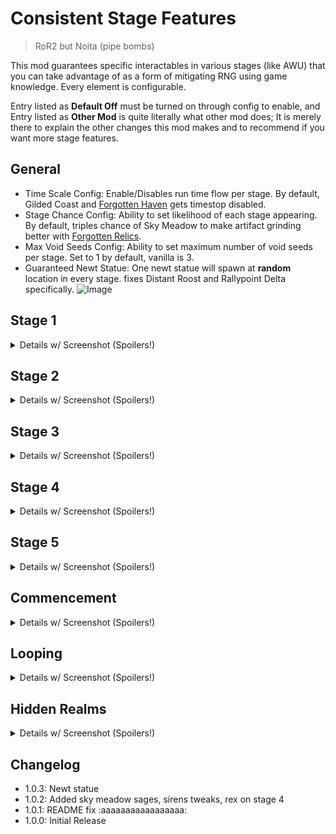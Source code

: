 # Consistent Stage Features
> RoR2 but Noita (pipe bombs)

This mod guarantees specific interactables in various stages (like AWU) that you can take advantage of as a form of mitigating RNG using game knowledge. Every element is configurable.

Entry listed as **Default Off** must be turned on through config to enable, and Entry listed as **Other Mod** is quite literally what other mod does; It is merely there to explain the other changes this mod makes and to recommend if you want more stage features.

## General
- Time Scale Config: Enable/Disables run time flow per stage. By default, Gilded Coast and [Forgotten Haven](https://thunderstore.io/package/PlasmaCore3/Forgotten_Relics/) gets timestop disabled.
- Stage Chance Config: Ability to set likelihood of each stage appearing. By default, triples chance of Sky Meadow to make artifact grinding better with [Forgotten Relics](https://thunderstore.io/package/PlasmaCore3/Forgotten_Relics/).
- Max Void Seeds Config: Ability to set maximum number of void seeds per stage. Set to 1 by default, vanilla is 3.
- Guaranteed Newt Statue: One newt statue will spawn at **random** location in every stage. fixes Distant Roost and Rallypoint Delta specifically.
![Image](https://media.discordapp.net/attachments/515678914316861451/1078836756390105189/20230225093120_1.jpg)

## Stage 1
<details><summary>Details w/ Screenshot (Spoilers!)</summary>
<p>

- Guaranteed [Buff Brazier](https://thunderstore.io/package/KomradeSpectre/Aetherium/): At least one Buff Brazier will always spawn in a **random** location. **Buff Braziers will no longer spawn randomly by default.**
![Image](https://media.discordapp.net/attachments/515678914316861451/1078589327090651166/20230224153644_1.jpg)

- **Default Off:** Large Printer in Titanic Plains.
![Image](https://media.discordapp.net/attachments/515678914316861451/1078589326805450792/20230224153614_1.jpg)
![Image](https://media.discordapp.net/attachments/515678914316861451/1078589327308771459/20230224153903_1.jpg)
- **Default Off:** Overgrown Printer in Distant Roost.
![Image](https://media.discordapp.net/attachments/515678914316861451/1078589327539453962/20230224154012_1.jpg)
![Image](https://media.discordapp.net/attachments/515678914316861451/1078589327824654417/20230224154037_1.jpg)
- **Default Off:** Military Printer in Siphoned Forest.
![Image](https://media.discordapp.net/attachments/515678914316861451/1078589328063746108/20230224154108_1.jpg)

</p>
</details>

## Stage 2
<details><summary>Details w/ Screenshot (Spoilers!)</summary>
<p>

- Guaranteed Lunar Bud: At least one Lunar Bud will always spawn in a **fixed** location. Ability to turn off natural spawn is also configurable.
![Image](https://media.discordapp.net/attachments/515678914316861451/1078589328277651539/20230224154345_1.jpg)

- **Default Off:** Pressure plates will stay put in Abandoned Aqueduct.
![Image](https://media.discordapp.net/attachments/515678914316861451/1078589328525103165/20230224154555_1.jpg)
- Destroying N'kuhana's Altar rewards you with a Void Uncommon item
![Image](https://media.discordapp.net/attachments/515678914316861451/1078589328848080956/20230224154752_1.jpg)
- **Other Mod** [KannasQualityofLife](https://thunderstore.io/package/SylmarDev/KannasQualityofLife/): Cleansing Pool spawns at **fixed** location in Aphelian Sanctuary
![Image](https://media.discordapp.net/attachments/515678914316861451/1078589329095540736/20230224155231_1.jpg)
- **Other Mod** [Forgotten Relics](https://thunderstore.io/package/PlasmaCore3/Forgotten_Relics/): Shrine of Tar spawns at **random** location in Dry Basin
![Image](https://media.discordapp.net/attachments/515678914316861451/1078589360468922408/20230224155358_1.jpg)

</p>
</details>

## Stage 3
<details><summary>Details w/ Screenshot (Spoilers!)</summary>
<p>

- Guaranteed Altar of Gold: At least one Altar of Gold will always spawn in a **random** location. Ability to turn off natural spawn is also configurable.
![Image](https://media.discordapp.net/attachments/515678914316861451/1078680198347759686/20230224230949_1.jpg)

- **Other Mod** [BetterDrones](https://thunderstore.io/package/pseudopulse/BetterDrones/): TC-280 Prototype spawns at **fixed** location in Rallypoint Delta.
![Image](https://media.discordapp.net/attachments/515678914316861451/1078589361391673404/20230224163623_1.jpg)
- **Other Mod** [Mystic's Items](https://thunderstore.io/package/TheMysticSword/MysticsItems/): Archaic Mask spawns at **fixed** location in Scorched Acres
![Image](https://media.discordapp.net/attachments/515678914316861451/1078589361622351892/20230224163730_1.jpg)
- Cloaked Chest will spawn at **fixed** location in Sulfur Pools, as well as two Lockboxes (indirect buff to Rusted Key)
![Image](https://media.discordapp.net/attachments/515678914316861451/1078589362163425310/20230224163917_1.jpg)
![Image](https://media.discordapp.net/attachments/515678914316861451/1078589361869832244/20230224163845_1.jpg)
- **Other Mod** [Fogbound Lagoon](https://thunderstore.io/package/JaceDaDorito/FogboundLagoon/): Adds a timed chest.
![Image](https://media.discordapp.net/attachments/515678914316861451/1078589360938680362/20230224163526_1.jpg)
- Interacting with Hank from [Fogbound Lagoon](https://thunderstore.io/package/JaceDaDorito/FogboundLagoon/) results in a random drink.
![Image](https://media.discordapp.net/attachments/515678914316861451/1078589360703807508/20230224163440_1.jpg)

</p>
</details>

## Stage 4
<details><summary>Details w/ Screenshot (Spoilers!)</summary>
<p>

- Guaranteed REX: At least one REX will always spawn in a **fixed** location.
![Image](https://media.discordapp.net/attachments/515678914316861451/1078680032760840283/20230224230507_1.jpg)
- Shrine of the Mountain will spawn at **fixed** location in Siren's Call.
![Image](https://media.discordapp.net/attachments/515678914316861451/1078680032374956042/20230224230337_1.jpg)
- **Other Mod** [Direseeker](https://thunderstore.io/package/EnforcerGang/Direseeker/): Replaces the legendary chest with Direseeker, an AWU-tier boss.
![Image](https://media.discordapp.net/attachments/515678914316861451/1078589362406686790/20230224164000_1.jpg)
- **Other Mod** [Fetch a Friend Quest](https://thunderstore.io/package/RandomlyAwesome/Fetch_a_friend_Quest/): Rescueing REX adds it to your team.
![Image](https://media.discordapp.net/attachments/515678914316861451/1078589393222242384/20230224164140_1.jpg)
- **Other Mod** [Mystic's Items](https://thunderstore.io/package/TheMysticSword/MysticsItems/): Spotter Drone spawns at Sundered Grove.
![Image](https://media.discordapp.net/attachments/515678914316861451/1078589392949608538/20230224164104_1.jpg)

</p>
</details>

## Stage 5
<details><summary>Details w/ Screenshot (Spoilers!)</summary>
<p>

- Guaranteed [Shrine of Repair](https://thunderstore.io/package/viliger/ShrineOfRepair/): At least one Shrine of Repair will always spawn in a **random** location. Ability to turn off natural spawn is also configurable.
![Image](https://media.discordapp.net/attachments/515678914316861451/1078589394002399302/20230224164423_1.jpg)
- **Default Off:** Sages' Shrine will spawn at **fixed** location in Sky Meadow.
![Image](https://media.discordapp.net/attachments/515678914316861451/1078681754493259837/20230224230556_1.jpg)
- Sages' Shrine will spawn at **fixed** location in [Slumbering Satellite](https://thunderstore.io/package/PlasmaCore3/Forgotten_Relics/). **Sages' Shrines will no longer spawn randomly by default.**
![Image](https://media.discordapp.net/attachments/515678914316861451/1078589394660904980/20230224164601_1.jpg)
- [Crystalline Blade](https://thunderstore.io/package/TheMysticSword/BulwarksHaunt/) will spawn at **fixed** location in [Slumbering Satellite](https://thunderstore.io/package/PlasmaCore3/Forgotten_Relics/).
![Image](https://media.discordapp.net/attachments/515678914316861451/1078589394279206962/20230224164452_1.jpg)

</p>
</details>

## Commencement
<details><summary>Details w/ Screenshot (Spoilers!)</summary>
<p>

- **Other Mod** [Shrine of Repair](https://thunderstore.io/package/viliger/ShrineOfRepair/): Shrine of Repair will spawn at **fixed** location.
![Image](https://media.discordapp.net/attachments/515678914316861451/1078589395055153203/20230224164851_1.jpg)
- **Default Off:** Scrapper will spawn at **fixed** location.
![Image](https://media.discordapp.net/attachments/515678914316861451/1078589395311001631/20230224164858_1.jpg)

</p>
</details>

## Looping
<details><summary>Details w/ Screenshot (Spoilers!)</summary>
<p>

- [Shattered Teleporter](https://thunderstore.io/package/PlasmaCore3/Forgotten_Relics/) will spawn at **random** location in Stage 6.
![Image](https://media.discordapp.net/attachments/515678914316861451/1078589395558486076/20230224165122_1.jpg)
- **Default Off:** Null Portal will spawn after the teleporter in Stage 7.
![Image](https://media.discordapp.net/attachments/515678914316861451/1078589395843682314/20230224165158_1.jpg)
- Void Portal will spawn after the teleporter in Stage 10.
![Image](https://media.discordapp.net/attachments/515678914316861451/1078589428475363329/20230224165240_1.jpg)

</p>
</details>

## Hidden Realms
<details><summary>Details w/ Screenshot (Spoilers!)</summary>
<p>

- Altar of Gold's Base cost is halved and configurable.
![Image](https://media.discordapp.net/attachments/515678914316861451/1078589428706062386/20230224165439_1.jpg)
- Combat and Blood Shrines will spawn at **fixed** position in Gilded Coast.
![Image](https://media.discordapp.net/attachments/515678914316861451/1078589428915765308/20230224165609_1.jpg)
![Image](https://media.discordapp.net/attachments/515678914316861451/1078589429234548747/20230224165751_1.jpg)
- Whenever you purchase a Radio Scanner or deposit a Fuel Cell, Radar Scanner's effect will trigger in [Forgotten Haven](https://thunderstore.io/package/PlasmaCore3/Forgotten_Relics/).
![Image](https://media.discordapp.net/attachments/515678914316861451/1078589429502980107/20230224165949_1.jpg)
- **Other Mod** [KannasQualityofLife](https://thunderstore.io/package/SylmarDev/KannasQualityofLife/): Scrapper will spawn at **fixed** position in Bazaar Between Time.
![Image](https://media.discordapp.net/attachments/515678914316861451/1078589429972746300/20230224170224_1.jpg)
- **Other Mod**  [Shrine of Repair](https://thunderstore.io/package/viliger/ShrineOfRepair/): Shrine of Repair will spawn at **fixed** position in Bazaar Between Time.
![Image](https://media.discordapp.net/attachments/515678914316861451/1078589430463463535/20230224170737_1.jpg)
- **Other Mod**  [Dancer](https://thunderstore.io/package/nayDPz/Dancer/): Rescueing Artificer adds it to your team. 
![Image](https://media.discordapp.net/attachments/515678914316861451/1078589430203428925/20230224170724_1.jpg)
- Shrine of the Woods will spawn at **fixed** position in [A Moment, Haunted](https://thunderstore.io/package/TheMysticSword/BulwarksHaunt/).
![Image](https://media.discordapp.net/attachments/515678914316861451/1078589429746237450/20230224170025_1.jpg)
- Void Fields will no longer contain any loot.
![Image](https://media.discordapp.net/attachments/515678914316861451/1078589430698356756/20230224170800_1.jpg)

</p>
</details>

## Changelog
- 1.0.3: Newt statue
- 1.0.2: Added sky meadow sages, sirens tweaks, rex on stage 4
- 1.0.1: README fix :aaaaaaaaaaaaaaaaa:
- 1.0.0: Initial Release